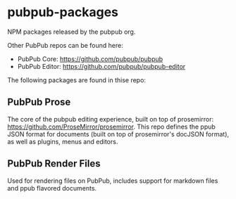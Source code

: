 # pubpub-packages
NPM packages released by the pubpub org. 

Other PubPub repos can be found here:
- PubPub Core: https://github.com/pubpub/pubpub 
- PubPub Editor: https://github.com/pubpub/pubpub-editor 

The following packages are found in thise repo:

## PubPub Prose

The core of the pubpub editing experience, built on top of prosemirror: https://github.com/ProseMirror/prosemirror. This repo defines the ppub JSON format for documents (built on top of prosemirror's docJSON format), as well as plugins, menus and editors.

## PubPub Render Files

Used for rendering files on PubPub, includes support for markdown files and ppub flavored documents.
